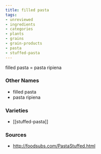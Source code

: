 ```yaml
---
title: filled pasta
tags:
- unreviewed
- ingredients
- categories
- plants
- grains
- grain-products
- pasta
- stuffed-pasta
---
```

filled pasta = pasta ripiena

### Other Names

* filled pasta
* pasta ripiena

### Varieties

* [[stuffed-pasta]]

### Sources
* http://foodsubs.com/PastaStuffed.html
